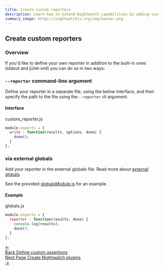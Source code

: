 ```yaml
---
title: Create custom reporters
description: Learn how to extend Nightwatch capabilities by adding custom reporters.
summary_image: https://nightwatchjs.org/img/banner.png
---
```


## Create custom reporters

### Overview

If you'd like to define your own reporter in addition to the built-in ones (stdout and jUnit-xml) you can do so in two ways:

### `--reporter` command-line argument

Define your reporter in a separate file, using the below interface, and then specify the path to the file using the `--reporter` cli argument.

#### Interface

custom_reporter.js

```js
module.exports = {
  write : function(results, options, done) {
    done();
  }
};
```

### via external globals

Add your reporter in the external globals file. Read more about [external globals](https://nightwatchjs.org/guide/concepts/test-globals.html).

See the provided [globalsModule.js](https://github.com/nightwatchjs/nightwatch/blob/main/examples/globalsModule.js) for an example.

#### Example

globals.js

```js
module.exports = {
  reporter : function(results, done) {
    console.log(results);
    done();
  }
};
```

<div class="doc-pagination pt-40">
  <div class="previous">
    <a href="/guide/extending-nightwatch/adding-custom-assertions.html">
      <span>←</span>
        <div class="d-flex flex-column">
          <span class="smallT">Back</span>
          <span class="bigT">Define custom assertions</span>
        </div>
    </a>
  </div>
  <div class="next">
    <a href="/guide/extending-nightwatch/adding-plugins.html">
        <div class="d-flex flex-column">
          <span class="smallT">Next Page</span>
          <span class="bigT">Create Nightwatch plugins</span>
        </div>
        <span>→</span>
    </a>
  </div>
</div>
